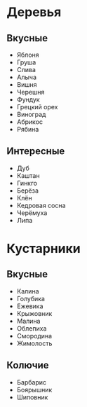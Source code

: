 # Деревья

## Вкусные
- Яблоня
- Груша
- Слива
- Алыча
- Вишня
- Черешня
- Фундук
- Грецкий орех
- Виноград
- Абрикос
- Рябина
## Интересные
- Дуб
- Каштан
- Гинкго
- Берёза
- Клён
- Кедровая сосна
- Черёмуха
- Липа
# Кустарники

## Вкусные
- Калина
- Голубика
- Ежевика
- Крыжовник
- Малина
- Облепиха
- Смородина
- Жимолость
## Колючие
- Барбарис
- Боярышник
- Шиповник
